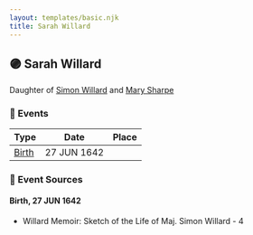 ```yaml
---
layout: templates/basic.njk
title: Sarah Willard
---
```

## 🟣 Sarah Willard

Daughter of [Simon Willard](/people/8/86485776) and [Mary Sharpe](/people/1/10735316)

### 📆 Events

Type | Date | Place
------ | ------ | ------
[Birth](#event-8c681b96-22fd-43d5-9ddf-153e47907796) | 27 JUN 1642 |

### 📰 Event Sources

#### <a id="event-8c681b96-22fd-43d5-9ddf-153e47907796"></a> Birth, 27 JUN 1642
* Willard Memoir: Sketch of the Life of Maj. Simon Willard  - 4